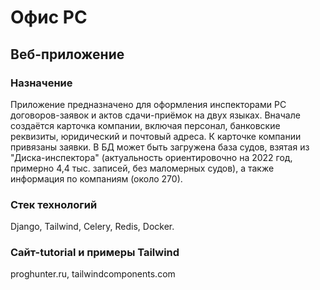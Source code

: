 # Офис РС

## Веб-приложение

### Назначение

Приложение предназначено для оформления инспекторами РС договоров-заявок и актов сдачи-приёмок на двух языках. Вначале создаётся карточка компании, включая персонал, банковские реквизиты, юридический и почтовый адреса. К карточке компании привязаны заявки. В БД может быть загружена база судов, взятая из "Диска-инспектора" (актуальность ориентировочно на 2022 год, примерно 4,4 тыс. записей, без маломерных судов), а также информация по компаниям (около 270).

### Стек технологий

Django, Tailwind, Celery, Redis, Docker.

### Сайт-tutorial и примеры Tailwind

proghunter.ru, tailwindcomponents.com
